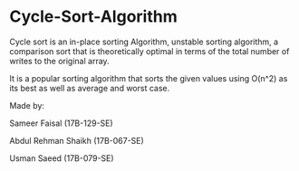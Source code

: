 # Cycle-Sort-Algorithm

Cycle sort is an in-place sorting Algorithm, unstable sorting algorithm, a comparison sort that is theoretically optimal in terms of the total number of writes to the original array.

It is a popular sorting algorithm that sorts the given values using O(n^2) as its best as well as average and worst case.

Made by:

Sameer Faisal (17B-129-SE)

Abdul Rehman Shaikh (17B-067-SE)

Usman Saeed (17B-079-SE)
